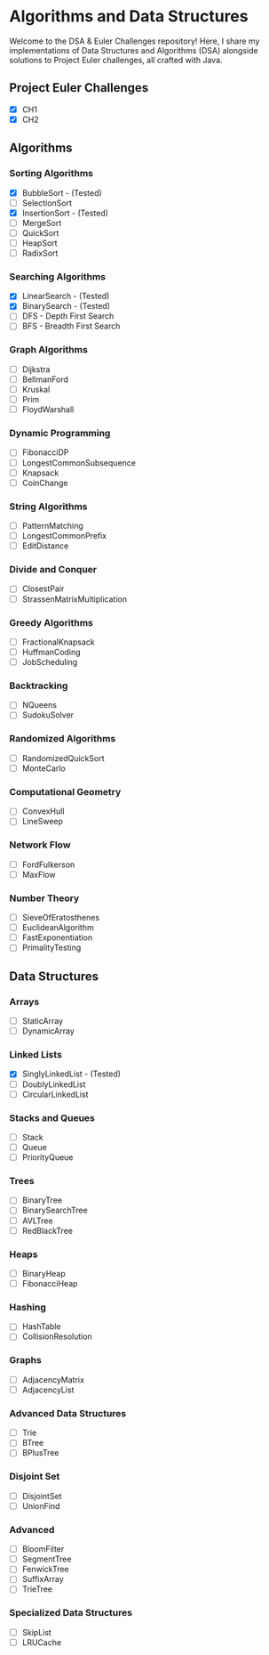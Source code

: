 # Algorithms and Data Structures

Welcome to the DSA & Euler Challenges repository! Here, I share my implementations of Data Structures and Algorithms (DSA) alongside solutions to Project Euler challenges, all crafted with Java.

## Project Euler Challenges
- [X] CH1
- [X] CH2

## Algorithms

### Sorting Algorithms

- [X] BubbleSort - (Tested)
- [ ] SelectionSort
- [X] InsertionSort - (Tested)
- [ ] MergeSort
- [ ] QuickSort
- [ ] HeapSort
- [ ] RadixSort

### Searching Algorithms

- [X] LinearSearch - (Tested)
- [X] BinarySearch - (Tested)
- [ ] DFS - Depth First Search
- [ ] BFS - Breadth First Search

### Graph Algorithms

- [ ] Dijkstra
- [ ] BellmanFord
- [ ] Kruskal
- [ ] Prim
- [ ] FloydWarshall

### Dynamic Programming

- [ ] FibonacciDP
- [ ] LongestCommonSubsequence
- [ ] Knapsack
- [ ] CoinChange

### String Algorithms

- [ ] PatternMatching
- [ ] LongestCommonPrefix
- [ ] EditDistance

### Divide and Conquer

- [ ] ClosestPair
- [ ] StrassenMatrixMultiplication

### Greedy Algorithms

- [ ] FractionalKnapsack
- [ ] HuffmanCoding
- [ ] JobScheduling

### Backtracking

- [ ] NQueens
- [ ] SudokuSolver

### Randomized Algorithms

- [ ] RandomizedQuickSort
- [ ] MonteCarlo

### Computational Geometry

- [ ] ConvexHull
- [ ] LineSweep

### Network Flow

- [ ] FordFulkerson
- [ ] MaxFlow

### Number Theory

- [ ] SieveOfEratosthenes
- [ ] EuclideanAlgorithm
- [ ] FastExponentiation
- [ ] PrimalityTesting

## Data Structures

### Arrays

- [ ] StaticArray
- [ ] DynamicArray

### Linked Lists

- [X] SinglyLinkedList - (Tested)
- [ ] DoublyLinkedList
- [ ] CircularLinkedList

### Stacks and Queues

- [ ] Stack
- [ ] Queue
- [ ] PriorityQueue

### Trees

- [ ] BinaryTree
- [ ] BinarySearchTree
- [ ] AVLTree
- [ ] RedBlackTree

### Heaps

- [ ] BinaryHeap
- [ ] FibonacciHeap

### Hashing

- [ ] HashTable
- [ ] CollisionResolution

### Graphs

- [ ] AdjacencyMatrix
- [ ] AdjacencyList

### Advanced Data Structures

- [ ] Trie
- [ ] BTree
- [ ] BPlusTree

### Disjoint Set

- [ ] DisjointSet
- [ ] UnionFind

### Advanced

- [ ] BloomFilter
- [ ] SegmentTree
- [ ] FenwickTree
- [ ] SuffixArray
- [ ] TrieTree

### Specialized Data Structures

- [ ] SkipList
- [ ] LRUCache
